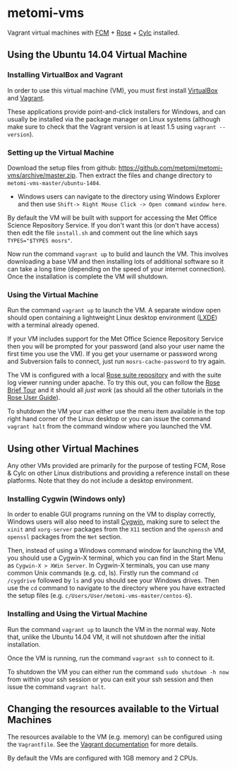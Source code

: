 # metomi-vms

Vagrant virtual machines with [FCM](http://metomi.github.io/fcm/doc/) + [Rose](http://metomi.github.io/rose/doc/rose.html) + [Cylc](http://cylc.github.io/cylc/) installed.

## Using the Ubuntu 14.04 Virtual Machine

### Installing VirtualBox and Vagrant

In order to use this virtual machine (VM), you must first install [​VirtualBox](https://www.virtualbox.org/) and ​[Vagrant](https://www.vagrantup.com/).

These applications provide point-and-click installers for Windows, and can usually be installed via the package manager on Linux systems (although make sure to check that the Vagrant version is at least 1.5 using `vagrant --version`).

### Setting up the Virtual Machine

Download the setup files from github: https://github.com/metomi/metomi-vms/archive/master.zip.
Then extract the files and change directory to `metomi-vms-master/ubuntu-1404`.
* Windows users can navigate to the directory using Windows Explorer and then use `Shift-> Right Mouse Click -> Open command window here`.

By default the VM will be built with support for accessing the Met Office Science Repository Service.
If you don't want this (or don't have access) then edit the file `install.sh` and comment out the line which says `TYPES="$TYPES mosrs"`.

Now run the command `vagrant up` to build and launch the VM. This involves downloading a base VM and then installing lots of additional software so it can take a long time (depending on the speed of your internet connection).
Once the installation is complete the VM will shutdown.

### Using the Virtual Machine

Run the command `vagrant up` to launch the VM.
A separate window open should open containing a lightweight Linux desktop environment ([LXDE](http://lxde.org/)) with a terminal already opened.

If your VM includes support for the Met Office Science Repository Service then you will be prompted for your password (and also your user name the first time you use the VM).
If you get your username or password wrong and Subversion fails to connect, just run `mosrs-cache-password` to try again.

The VM is configured with a local [Rose suite repository](http://metomi.github.io/rose/doc/rose-rug-introduction.html#suite-storage) and with the suite log viewer running under apache.
To try this out, you can follow the [Rose Brief Tour](http://metomi.github.io/rose/doc/rose-rug-brief-tour.html) and it should all *just work* (as should all the other tutorials in the [Rose User Guide](http://metomi.github.io/rose/doc/rose.html)).

To shutdown the VM your can either use the menu item available in the top right hand corner of the Linux desktop or you can issue the command `vagrant halt` from the command window where you launched the VM.

## Using other Virtual Machines

Any other VMs provided are primarily for the purpose of testing FCM, Rose & Cylc on other Linux distributions and providing a reference install on these platforms.
Note that they do not include a desktop environment.

### Installing Cygwin (Windows only)

In order to enable GUI programs running on the VM to display correctly, Windows users will also need to install [Cygwin](https://www.cygwin.com/), making sure to select the `xinit` and `xorg-server` packages from the `X11` section and the `openssh` and `openssl` packages from the `Net` section.

Then, instead of using a Windows command window for launching the VM, you should use a Cygwin-X terminal, which you can find in the Start Menu as `Cygwin-X > XWin Server`.
In Cygwin-X terminals, you can use many common Unix commands (e.g. cd, ls).
Firstly run the command  `cd /cygdrive` followed by `ls` and you should see your Windows drives.
Then use the `cd` command to navigate to the directory where you have extracted the setup files (e.g. `c/Users/User/metomi-vms-master/centos-6`).

### Installing and Using the Virtual Machine

Run the command `vagrant up` to launch the VM in the normal way.
Note that, unlike the Ubuntu 14.04 VM, it will not shutdown after the initial installation.

Once the VM is running, run the command `vagrant ssh` to connect to it.

To shutdown the VM you can either run the command `sudo shutdown -h now` from within your ssh session or you can exit your ssh session and then issue the command `vagrant halt`.

## Changing the resources available to the Virtual Machines

The resources available to the VM (e.g. memory) can be configured using the `Vagrantfile`. See ​the [Vagrant documentation](https://docs.vagrantup.com/v2/virtualbox/configuration.html) for more details. 

By default the VMs are configured with 1GB memory and 2 CPUs.
